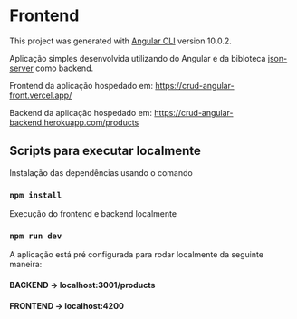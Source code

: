 # Frontend

This project was generated with [Angular CLI](https://github.com/angular/angular-cli) version 10.0.2.

Aplicação simples desenvolvida utilizando do Angular e da bibloteca [json-server](https://github.com/typicode/json-server) como backend.

Frontend da aplicação hospedado em: https://crud-angular-front.vercel.app/

Backend da aplicação hospedado em: https://crud-angular-backend.herokuapp.com/products

## Scripts para executar localmente

Instalação das dependências usando o comando

### `npm install`

Execução do frontend e backend localmente

### `npm run dev`

A aplicação está pré configurada para rodar localmente da seguinte maneira:

#### BACKEND -> localhost:3001/products
#### FRONTEND -> localhost:4200

